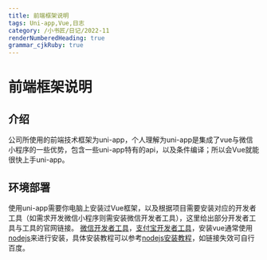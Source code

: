 ```yaml
---
title: 前端框架说明
tags: Uni-app,Vue,日志
category: /小书匠/日记/2022-11
renderNumberedHeading: true
grammar_cjkRuby: true
---
```

# 前端框架说明
## 介绍
公司所使用的前端技术框架为uni-app，个人理解为uni-app是集成了vue与微信小程序的一些优势，包含一些uni-app特有的api，以及条件编译；所以会Vue就能很快上手uni-app。
## 环境部署
使用uni-app需要你电脑上安装过Vue框架，以及根据项目需要安装对应的开发者工具（如需求开发微信小程序则需安装微信开发者工具），这里给出部分开发者工具与工具的官网链接。
[微信开发者工具](https://developers.weixin.qq.com/miniprogram/dev/devtools/download.html)，[支付宝开发者工具](https://render.alipay.com/p/f/fd-jwq8nu2a/pages/home/index.html)，安装vue通常使用[nodejs](http://nodejs.cn/download/)来进行安装，具体安装教程可以参考[nodejs安装教程](https://blog.csdn.net/momohhhhh/article/details/126319350)，如链接失效可自行百度。
